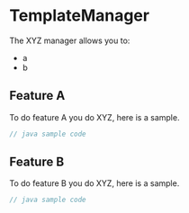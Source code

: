# TemplateManager

The XYZ manager allows you to:

* a
* b

## Feature A

To do feature A you do XYZ, here is a sample.

```java
// java sample code
```

## Feature B

To do feature B you do XYZ, here is a sample.

```java
// java sample code
```